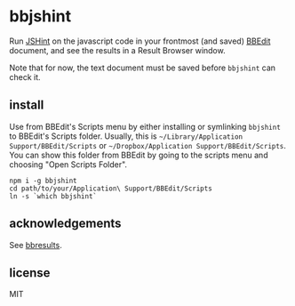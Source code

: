 bbjshint
========

Run [JSHint](http://jshint.com/) on the javascript code in your frontmost (and saved) [BBEdit](http://barebones.com/products/bbedit/) document, and see the results in a Result Browser window.

Note that for now, the text document must be saved before `bbjshint` can check it.

install
-------

Use from BBEdit's Scripts menu by either installing or symlinking `bbjshint` to BBEdit's Scripts folder. Usually, this is `~/Library/Application Support/BBEdit/Scripts` or `~/Dropbox/Application Support/BBEdit/Scripts`. You can show this folder from BBEdit by going to the scripts menu and choosing "Open Scripts Folder".

    npm i -g bbjshint
    cd path/to/your/Application\ Support/BBEdit/Scripts
    ln -s `which bbjshint`

acknowledgements
----------------
See [bbresults](https://github.com/isao/bbresults).

license
-------
MIT
